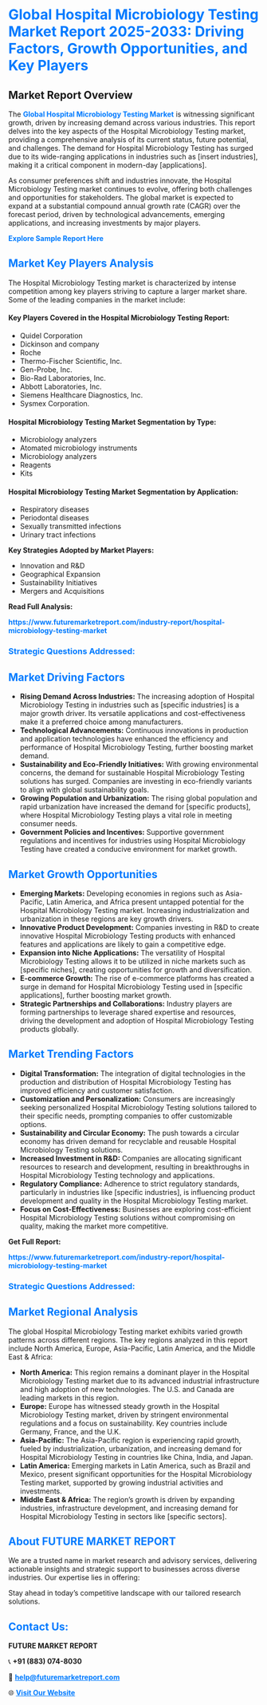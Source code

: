 <h1 style="color: #007BFF;">Global Hospital Microbiology Testing Market Report 2025-2033: Driving Factors, Growth Opportunities, and Key Players</h1>

<section id="overview">
<h2>Market Report Overview</h2>
<p>The <a href="https://www.futuremarketreport.com/industry-report/hospital-microbiology-testing-market" style="color: #007BFF; text-decoration: none;"><strong>Global Hospital Microbiology Testing Market</strong></a> is witnessing significant growth, driven by increasing demand across various industries. This report delves into the key aspects of the Hospital Microbiology Testing market, providing a comprehensive analysis of its current status, future potential, and challenges. The demand for Hospital Microbiology Testing has surged due to its wide-ranging applications in industries such as [insert industries], making it a critical component in modern-day [applications].</p>
<p>As consumer preferences shift and industries innovate, the Hospital Microbiology Testing market continues to evolve, offering both challenges and opportunities for stakeholders. The global market is expected to expand at a substantial compound annual growth rate (CAGR) over the forecast period, driven by technological advancements, emerging applications, and increasing investments by major players.</p>
</section>

<section id="overview">
<p><a href="https://www.futuremarketreport.com/request-sample/reportId=60571" style="color: #007BFF; text-decoration: none;"><strong>Explore Sample Report Here</strong></a></p>
</section>

<section id="key-players">
<h2 style="color: #007BFF;">Market Key Players Analysis</h2>
<p>The Hospital Microbiology Testing market is characterized by intense competition among key players striving to capture a larger market share. Some of the leading companies in the market include:</p>
<h4>Key Players Covered in the Hospital Microbiology Testing Report:</h4>
<ul><li>Quidel Corporation</li><li>Dickinson and company</li><li>Roche</li><li>Thermo-Fischer Scientific, Inc.</li><li>Gen-Probe, Inc.</li><li>Bio-Rad Laboratories, Inc.</li><li>Abbott Laboratories, Inc.</li><li>Siemens Healthcare Diagnostics, Inc.</li><li>Sysmex Corporation.</li></ul>
<h4>Hospital Microbiology Testing Market Segmentation by Type:</h4>
<ul><li>Microbiology analyzers</li><li>Atomated microbiology instruments</li><li>Microbiology analyzers</li><li>Reagents</li><li>Kits</li></ul>

<h4>Hospital Microbiology Testing Market Segmentation by Application:</h4>
<ul><li>Respiratory diseases</li><li>Periodontal diseases</li><li>Sexually transmitted infections</li><li>Urinary tract infections</li></ul>
<p><strong>Key Strategies Adopted by Market Players:</strong></p>
<ul>
<li>Innovation and R&D</li>
<li>Geographical Expansion</li>
<li>Sustainability Initiatives</li>
<li>Mergers and Acquisitions</li>
</ul>
</section>

<section>
<p><strong>Read Full Analysis: </strong></p><a href="https://www.futuremarketreport.com/industry-report/hospital-microbiology-testing-market" style="color: #007BFF; text-decoration: none;"><strong>https://www.futuremarketreport.com/industry-report/hospital-microbiology-testing-market</strong></a>
<h3 style="color: #007BFF;">Strategic Questions Addressed:</h3>
</section>

<section id="driving-factors">
<h2 style="color: #007BFF;">Market Driving Factors</h2>
<ul>
<li><strong>Rising Demand Across Industries:</strong> The increasing adoption of Hospital Microbiology Testing in industries such as [specific industries] is a major growth driver. Its versatile applications and cost-effectiveness make it a preferred choice among manufacturers.</li>
<li><strong>Technological Advancements:</strong> Continuous innovations in production and application technologies have enhanced the efficiency and performance of Hospital Microbiology Testing, further boosting market demand.</li>
<li><strong>Sustainability and Eco-Friendly Initiatives:</strong> With growing environmental concerns, the demand for sustainable Hospital Microbiology Testing solutions has surged. Companies are investing in eco-friendly variants to align with global sustainability goals.</li>
<li><strong>Growing Population and Urbanization:</strong> The rising global population and rapid urbanization have increased the demand for [specific products], where Hospital Microbiology Testing plays a vital role in meeting consumer needs.</li>
<li><strong>Government Policies and Incentives:</strong> Supportive government regulations and incentives for industries using Hospital Microbiology Testing have created a conducive environment for market growth.</li>
</ul>
</section>

<section id="growth-opportunities">
<h2 style="color: #007BFF;">Market Growth Opportunities</h2>
<ul>
<li><strong>Emerging Markets:</strong> Developing economies in regions such as Asia-Pacific, Latin America, and Africa present untapped potential for the Hospital Microbiology Testing market. Increasing industrialization and urbanization in these regions are key growth drivers.</li>
<li><strong>Innovative Product Development:</strong> Companies investing in R&D to create innovative Hospital Microbiology Testing products with enhanced features and applications are likely to gain a competitive edge.</li>
<li><strong>Expansion into Niche Applications:</strong> The versatility of Hospital Microbiology Testing allows it to be utilized in niche markets such as [specific niches], creating opportunities for growth and diversification.</li>
<li><strong>E-commerce Growth:</strong> The rise of e-commerce platforms has created a surge in demand for Hospital Microbiology Testing used in [specific applications], further boosting market growth.</li>
<li><strong>Strategic Partnerships and Collaborations:</strong> Industry players are forming partnerships to leverage shared expertise and resources, driving the development and adoption of Hospital Microbiology Testing products globally.</li>
</ul>
</section>

<section id="trending-factors">
<h2 style="color: #007BFF;">Market Trending Factors</h2>
<ul>
<li><strong>Digital Transformation:</strong> The integration of digital technologies in the production and distribution of Hospital Microbiology Testing has improved efficiency and customer satisfaction.</li>
<li><strong>Customization and Personalization:</strong> Consumers are increasingly seeking personalized Hospital Microbiology Testing solutions tailored to their specific needs, prompting companies to offer customizable options.</li>
<li><strong>Sustainability and Circular Economy:</strong> The push towards a circular economy has driven demand for recyclable and reusable Hospital Microbiology Testing solutions.</li>
<li><strong>Increased Investment in R&D:</strong> Companies are allocating significant resources to research and development, resulting in breakthroughs in Hospital Microbiology Testing technology and applications.</li>
<li><strong>Regulatory Compliance:</strong> Adherence to strict regulatory standards, particularly in industries like [specific industries], is influencing product development and quality in the Hospital Microbiology Testing market.</li>
<li><strong>Focus on Cost-Effectiveness:</strong> Businesses are exploring cost-efficient Hospital Microbiology Testing solutions without compromising on quality, making the market more competitive.</li>
</ul>
</section>

<section>
<p><strong>Get Full Report: </strong></p><a href="https://www.futuremarketreport.com/industry-report/hospital-microbiology-testing-market" style="color: #007BFF; text-decoration: none;"><strong>https://www.futuremarketreport.com/industry-report/hospital-microbiology-testing-market</strong></a>
<h3 style="color: #007BFF;">Strategic Questions Addressed:</h3>
</section>


<section id="regional-analysis">
<h2 style="color: #007BFF;">Market Regional Analysis</h2>
<p>The global Hospital Microbiology Testing market exhibits varied growth patterns across different regions. The key regions analyzed in this report include North America, Europe, Asia-Pacific, Latin America, and the Middle East & Africa:</p>
<ul>
<li><strong>North America:</strong> This region remains a dominant player in the Hospital Microbiology Testing market due to its advanced industrial infrastructure and high adoption of new technologies. The U.S. and Canada are leading markets in this region.</li>
<li><strong>Europe:</strong> Europe has witnessed steady growth in the Hospital Microbiology Testing market, driven by stringent environmental regulations and a focus on sustainability. Key countries include Germany, France, and the U.K.</li>
<li><strong>Asia-Pacific:</strong> The Asia-Pacific region is experiencing rapid growth, fueled by industrialization, urbanization, and increasing demand for Hospital Microbiology Testing in countries like China, India, and Japan.</li>
<li><strong>Latin America:</strong> Emerging markets in Latin America, such as Brazil and Mexico, present significant opportunities for the Hospital Microbiology Testing market, supported by growing industrial activities and investments.</li>
<li><strong>Middle East & Africa:</strong> The region’s growth is driven by expanding industries, infrastructure development, and increasing demand for Hospital Microbiology Testing in sectors like [specific sectors].</li>
</ul>
</section>

<footer>
<h2 style="color: #007BFF;">About FUTURE MARKET REPORT</h2>
<p>We are a trusted name in market research and advisory services, delivering actionable insights and strategic support to businesses across diverse industries. Our expertise lies in offering:</p>

<p>Stay ahead in today’s competitive landscape with our tailored research solutions.</p>

<h2 style="color: #007BFF;">Contact Us:</h2>
<p><strong>FUTURE MARKET REPORT</strong></p>
<p>📞 <strong>+91 (883) 074-8030</strong></p>
<p>📧 <strong><a href="mailto:help@futuremarketreport.com" style="color: #007BFF;">help@futuremarketreport.com</a></strong></p>
<p>🌐 <strong><a href="https://www.futuremarketreport.com/" style="color: #007BFF;">Visit Our Website</a></strong></p>
</footer>
